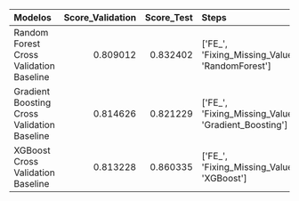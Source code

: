 | Modelos                                     |   Score_Validation |   Score_Test | Steps                                                                  | Params                                                        |
|:--------------------------------------------|-------------------:|-------------:|:-----------------------------------------------------------------------|:--------------------------------------------------------------|
| Random Forest Cross Validation Baseline     |           0.809012 |     0.832402 | ['FE_', 'Fixing_Missing_Values_One_Hot_Enconder', 'RandomForest']      | To Do                                                         |
| Gradient Boosting Cross Validation Baseline |           0.814626 |     0.821229 | ['FE_', 'Fixing_Missing_Values_One_Hot_Enconder', 'Gradient_Boosting'] | To Do                                                         |
| XGBoost Cross Validation Baseline           |           0.813228 |     0.860335 | ['FE_', 'Fixing_Missing_Values_One_Hot_Enconder', 'XGBoost']           | {'XGBoost__learning_rate': 0.01, 'XGBoost__n_estimator': 100} |~~~~
